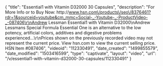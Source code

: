 {
    "title": "Essential1 with Vitamin D32000  30 Capsules",
    "description": "For More Info or to Buy Now: http:\/\/www.hsn.com\/products\/seo\/8376461?rdr=1&sourceid=youtube&cm_mmc=Social-_-Youtube-_-ProductVideo-_-087406\r\nAndrew Lessman Essential1 with Vitamin D32000\nAndrew Lessmans Special Formula Essential One is an alternative to the low potency, artificial colors, additives and digestive problems experienced...\r\nPrices shown on the previously recorded video may not represent the current price.  View hsn.com to view the current selling price. HSN Item #087406",
    "videoid": "112330491",
    "date_created": "1499855579",
    "date_modified": "1503416599",
    "type": "captivate",
    "layout": "video",
    "url": "\/v\/essential1-with-vitamin-d32000-30-capsules\/112330491"
}